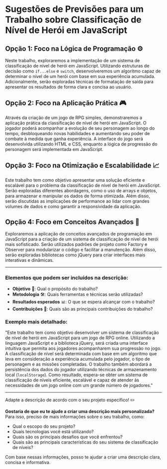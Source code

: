 # Sugestões de Previsões para um Trabalho sobre Classificação de Nível de Herói em JavaScript

## Opção 1: Foco na Lógica de Programação ⚙️

Neste trabalho, exploraremos a implementação de um sistema de classificação de nível de herói em JavaScript. Utilizando estruturas de decisão como `if...else` e `switch`, desenvolveremos um algoritmo capaz de determinar o nível de um herói com base em sua experiência acumulada. Adicionalmente, serão exploradas técnicas de formatação de saída para apresentar os resultados de forma clara e concisa ao usuário.

## Opção 2: Foco na Aplicação Prática 🎮

Através da criação de um jogo de RPG simples, demonstraremos a aplicação prática da classificação de nível de herói em JavaScript. O jogador poderá acompanhar a evolução de seu personagem ao longo do tempo, desbloqueando novas habilidades e aumentando seu poder de combate à medida que ganha experiência. A interface do jogo será desenvolvida utilizando HTML e CSS, enquanto a lógica de progressão do personagem será implementada em JavaScript.

## Opção 3: Foco na Otimização e Escalabilidade 📈

Este trabalho tem como objetivo apresentar uma solução eficiente e escalável para o problema da classificação de nível de herói em JavaScript. Serão exploradas diferentes abordagens, como o uso de arrays e objetos, para armazenar e manipular os dados de forma otimizada. Além disso, serão discutidas as implicações de performance ao lidar com grandes volumes de dados e como garantir a responsividade da aplicação.

## Opção 4: Foco em Conceitos Avançados 🧠

Exploraremos a aplicação de conceitos avançados de programação em JavaScript para a criação de um sistema de classificação de nível de herói mais sofisticado. Serão utilizados padrões de projeto como Factory e Observer para modularizar o código e facilitar a manutenção. Além disso, serão exploradas bibliotecas como jQuery para criar interfaces mais interativas e dinâmicas.

---

### Elementos que podem ser incluídos na descrição:

- **Objetivo** 🎯: Qual o propósito do trabalho?
- **Metodologia** 🛠️: Quais ferramentas e técnicas serão utilizadas?
- **Resultados esperados** 📊: O que se espera alcançar com o trabalho?
- **Contribuições** 🌟: Quais são as principais contribuições do trabalho?

### Exemplo mais detalhado:

"Este trabalho tem como objetivo desenvolver um sistema de classificação de nível de herói em JavaScript para um jogo de RPG online. Utilizando a linguagem JavaScript e a biblioteca jQuery, será criada uma interface intuitiva que permita aos jogadores acompanharem sua progressão no jogo. A classificação de nível será determinada com base em um algoritmo que leva em consideração a experiência acumulada pelo jogador, o tipo de personagem e as missões completadas. O trabalho também abordará a persistência dos dados do jogador utilizando técnicas de armazenamento local (`localStorage`). Como resultado, espera-se obter um sistema de classificação de níveis eficiente, escalável e capaz de atender às necessidades de um jogo online com um grande número de jogadores."

---

Adapte a descrição de acordo com o seu projeto específico! ✏️

**Gostaria de que eu te ajude a criar uma descrição mais personalizada?** Para isso, preciso de mais informações sobre o seu trabalho, como:

- Qual o escopo do seu projeto?
- Quais tecnologias você está utilizando?
- Quais são os principais desafios que você enfrentou?
- Quais são as principais características do seu sistema de classificação de níveis?

Com base nessas informações, posso te ajudar a criar uma descrição clara, concisa e informativa.
